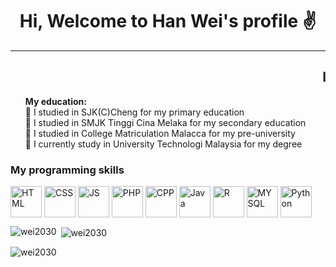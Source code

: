 <h1 align="center">Hi, Welcome to Han Wei's profile &#9996</h1>
<hr text-size="2px">
<h2><marquee behaviour="alternate">I'm student from UNIVERSITY TECHNOLOGI MALAYSIA(UTM)</marquee></h2>

<p>
  <ul type="none">
    <b>My education:</b>
    <li>&#127979 I studied in SJK(C)Cheng for my primary education</li>
    <li>&#127971 I studied in SMJK Tinggi Cina Melaka for my secondary education</li>
    <li>&#127970 I studied in College Matriculation Malacca for my pre-university</li>
    <li>&#127980 I currently study in University Technologi Malaysia for my degree</li>
  </ul>
</p>

<h3>My programming skills</h3>
<p align="left">
  <img src="https://encrypted-tbn0.gstatic.com/images?q=tbn:ANd9GcQpngGRjYX1ca7qAADU3K6eGLj7ShQE3L2otdzfryl_Y9Ht2QRoQKYQbsXd36XIxMbYOw0&usqp=CAU" height="50px" width="50px" align="center" alt="HTML">
  <img src="https://cdn4.iconfinder.com/data/icons/flat-brand-logo-2/512/css3-512.png" height="50px" width="50px" align="center" alt="CSS">
  <img src="https://cdn.iconscout.com/icon/free/png-256/free-javascript-logo-icon-download-in-svg-png-gif-file-formats--html-programming-language-coding-logos-icons-1720087.png" height="50px" width="50px" align="center" alt="JS">
  <img src="https://encrypted-tbn0.gstatic.com/images?q=tbn:ANd9GcSpEy7NDZaJgOuppMzPYrA32_z6IHI777Tn9g&s" height="50px" width="50px" align="center" alt="PHP">
  <img src="https://upload.wikimedia.org/wikipedia/commons/thumb/1/18/ISO_C%2B%2B_Logo.svg/800px-ISO_C%2B%2B_Logo.svg.png" height="50px" width="50px" align="center" alt="CPP">
  <img src="https://upload.wikimedia.org/wikipedia/en/thumb/3/30/Java_programming_language_logo.svg/1200px-Java_programming_language_logo.svg.png" height="50px" width="50px" align="center" alt="Java">
  <img src="https://upload.wikimedia.org/wikipedia/commons/thumb/1/1b/R_logo.svg/1200px-R_logo.svg.png" height="50px" width="50px" align="center" alt="R">
  <img src="https://www.svgrepo.com/show/303251/mysql-logo.svg" height="50px" width="50px" align="center" alt="MYSQL">
  <img src="https://encrypted-tbn0.gstatic.com/images?q=tbn:ANd9GcSwTsKBgt67g7V83MUa-6I2Ex33DrnrxBDwMw&s" height="50px" width="50px" align="center" alt="Python">
</p>

<p><img align="left" src="https://github-readme-stats.vercel.app/api/top-langs?username=wei2030&show_icons=true&locale=en&layout=compact" alt="wei2030" /></p>

<p>&nbsp;<img align="center" src="https://github-readme-stats.vercel.app/api?username=wei2030&show_icons=true&locale=en" alt="wei2030" /></p>

<p><img src="https://github-readme-streak-stats.herokuapp.com/?user=wei2030&" alt="wei2030" ></p>
